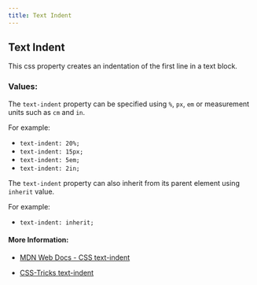 ```yaml
---
title: Text Indent
---
```

## Text Indent

This css property creates an indentation of the first line in a text block.

### Values:
The `text-indent` property can be specified using `%`, `px`, `em` or measurement units such as `cm` and `in`.

For example:
- `text-indent: 20%;`
- `text-indent: 15px;`
- `text-indent: 5em;`
- `text-indent: 2in;`

The `text-indent` property can also inherit from its parent element using `inherit` value.

For example:
- `text-indent: inherit;`

#### More Information:
- <a href='https://developer.mozilla.org/en-US/docs/Web/CSS/text-indent' target='_blank' rel='nofollow'>MDN Web Docs - CSS text-indent</a>

- <a href='https://css-tricks.com/almanac/properties/t/text-indent/' target='_blank' rel='nofollow'>CSS-Tricks text-indent</a>
